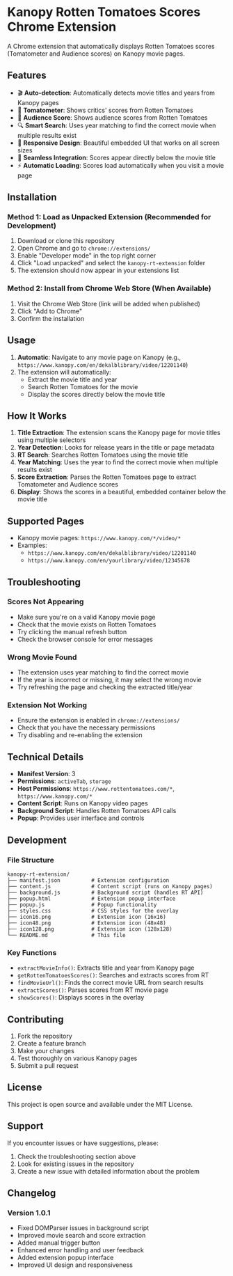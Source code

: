 # Kanopy Rotten Tomatoes Scores Chrome Extension

A Chrome extension that automatically displays Rotten Tomatoes scores (Tomatometer and Audience scores) on Kanopy movie pages.

## Features

- 🎬 **Auto-detection**: Automatically detects movie titles and years from Kanopy pages
- 🍅 **Tomatometer**: Shows critics' scores from Rotten Tomatoes
- 🍿 **Audience Score**: Shows audience scores from Rotten Tomatoes
- 🔍 **Smart Search**: Uses year matching to find the correct movie when multiple results exist
- 📱 **Responsive Design**: Beautiful embedded UI that works on all screen sizes
- 🎨 **Seamless Integration**: Scores appear directly below the movie title
- ⚡ **Automatic Loading**: Scores load automatically when you visit a movie page

## Installation

### Method 1: Load as Unpacked Extension (Recommended for Development)

1. Download or clone this repository
2. Open Chrome and go to `chrome://extensions/`
3. Enable "Developer mode" in the top right corner
4. Click "Load unpacked" and select the `kanopy-rt-extension` folder
5. The extension should now appear in your extensions list

### Method 2: Install from Chrome Web Store (When Available)

1. Visit the Chrome Web Store (link will be added when published)
2. Click "Add to Chrome"
3. Confirm the installation

## Usage

1. **Automatic**: Navigate to any movie page on Kanopy (e.g., `https://www.kanopy.com/en/dekalblibrary/video/12201140`)
2. The extension will automatically:
   - Extract the movie title and year
   - Search Rotten Tomatoes for the movie
   - Display the scores directly below the movie title

## How It Works

1. **Title Extraction**: The extension scans the Kanopy page for movie titles using multiple selectors
2. **Year Detection**: Looks for release years in the title or page metadata
3. **RT Search**: Searches Rotten Tomatoes using the movie title
4. **Year Matching**: Uses the year to find the correct movie when multiple results exist
5. **Score Extraction**: Parses the Rotten Tomatoes page to extract Tomatometer and Audience scores
6. **Display**: Shows the scores in a beautiful, embedded container below the movie title

## Supported Pages

- Kanopy movie pages: `https://www.kanopy.com/*/video/*`
- Examples:
  - `https://www.kanopy.com/en/dekalblibrary/video/12201140`
  - `https://www.kanopy.com/en/yourlibrary/video/12345678`

## Troubleshooting

### Scores Not Appearing
- Make sure you're on a valid Kanopy movie page
- Check that the movie exists on Rotten Tomatoes
- Try clicking the manual refresh button
- Check the browser console for error messages

### Wrong Movie Found
- The extension uses year matching to find the correct movie
- If the year is incorrect or missing, it may select the wrong movie
- Try refreshing the page and checking the extracted title/year

### Extension Not Working
- Ensure the extension is enabled in `chrome://extensions/`
- Check that you have the necessary permissions
- Try disabling and re-enabling the extension

## Technical Details

- **Manifest Version**: 3
- **Permissions**: `activeTab`, `storage`
- **Host Permissions**: `https://www.rottentomatoes.com/*`, `https://www.kanopy.com/*`
- **Content Script**: Runs on Kanopy video pages
- **Background Script**: Handles Rotten Tomatoes API calls
- **Popup**: Provides user interface and controls

## Development

### File Structure
```
kanopy-rt-extension/
├── manifest.json          # Extension configuration
├── content.js             # Content script (runs on Kanopy pages)
├── background.js          # Background script (handles RT API)
├── popup.html             # Extension popup interface
├── popup.js               # Popup functionality
├── styles.css             # CSS styles for the overlay
├── icon16.png             # Extension icon (16x16)
├── icon48.png             # Extension icon (48x48)
├── icon128.png            # Extension icon (128x128)
└── README.md              # This file
```

### Key Functions

- `extractMovieInfo()`: Extracts title and year from Kanopy page
- `getRottenTomatoesScores()`: Searches and extracts scores from RT
- `findMovieUrl()`: Finds the correct movie URL from search results
- `extractScores()`: Parses scores from RT movie page
- `showScores()`: Displays scores in the overlay

## Contributing

1. Fork the repository
2. Create a feature branch
3. Make your changes
4. Test thoroughly on various Kanopy pages
5. Submit a pull request

## License

This project is open source and available under the MIT License.

## Support

If you encounter issues or have suggestions, please:
1. Check the troubleshooting section above
2. Look for existing issues in the repository
3. Create a new issue with detailed information about the problem

## Changelog

### Version 1.0.1
- Fixed DOMParser issues in background script
- Improved movie search and score extraction
- Added manual trigger button
- Enhanced error handling and user feedback
- Added extension popup interface
- Improved UI design and responsiveness
